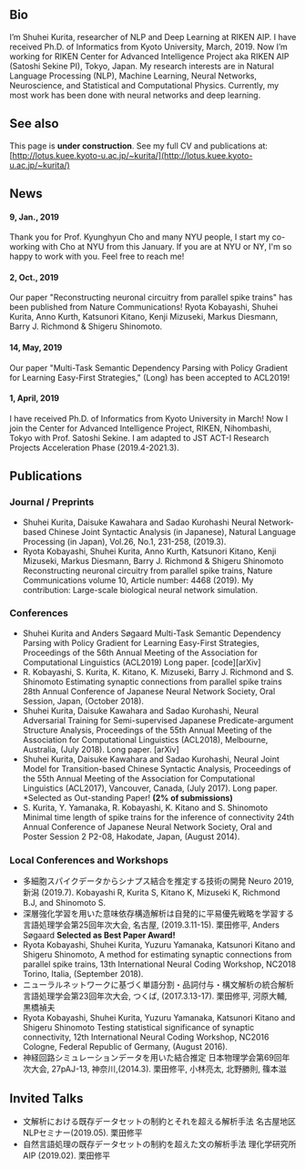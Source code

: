 <!--# Shuhei Kurita ( ja: 栗田修平 )-->

## Bio
I’m Shuhei Kurita, researcher of NLP and Deep Learning at RIKEN AIP. I have received Ph.D. of Informatics from Kyoto University, March, 2019.
Now I’m working for RIKEN Center for Advanced Intelligence Project aka RIKEN AIP  (Satoshi Sekine PI), Tokyo, Japan.
My research interests are in Natural Language Processing (NLP), Machine Learning, Neural Networks, Neuroscience, and Statistical and Computational Physics. Currently, my most work has been done with neural networks and deep learning.

## See also
This page is **under construction**. See my full CV and publications at: 
[http://lotus.kuee.kyoto-u.ac.jp/~kurita/](http://lotus.kuee.kyoto-u.ac.jp/~kurita/)

## News

#### 9, Jan., 2019
Thank you for Prof. Kyunghyun Cho and many NYU people, I start my co-working with Cho at NYU from this January. If you are at NYU or NY, I'm so happy to work with you. Feel free to reach me!

#### 2, Oct., 2019
Our paper "Reconstructing neuronal circuitry from parallel spike trains" has been published from Nature Communications!
Ryota Kobayashi, Shuhei Kurita, Anno Kurth, Katsunori Kitano, Kenji Mizuseki, Markus Diesmann, Barry J. Richmond & Shigeru Shinomoto.

#### 14, May, 2019
Our paper "Multi-Task Semantic Dependency Parsing with Policy Gradient for Learning Easy-First Strategies," (Long)  has been accepted to ACL2019!

#### 1, April, 2019
I have received Ph.D. of Informatics from Kyoto University in March!
Now I join the Center for Advanced Intelligence Project, RIKEN, Nihombashi, Tokyo with Prof. Satoshi Sekine.
I am adapted to JST ACT-I Research Projects Acceleration Phase (2019.4-2021.3).

## Publications
### Journal / Preprints
- Shuhei Kurita, Daisuke Kawahara and Sadao Kurohashi
Neural Network-based Chinese Joint Syntactic Analysis (in Japanese),
Natural Language Processing (in Japan),  Vol.26,  No.1, 231-258,  (2019.3).
- Ryota Kobayashi, Shuhei Kurita, Anno Kurth, Katsunori Kitano, Kenji Mizuseki, Markus Diesmann, Barry J. Richmond & Shigeru Shinomoto
Reconstructing neuronal circuitry from parallel spike trains,
Nature Communications volume 10, Article number: 4468 (2019).
My contribution: Large-scale biological neural network simulation.

### Conferences
- Shuhei Kurita and Anders Søgaard
Multi-Task Semantic Dependency Parsing with Policy Gradient for Learning Easy-First Strategies,
Proceedings of the 56th Annual Meeting of the Association for Computational Linguistics (ACL2019)
Long paper. [code][arXiv]
- R. Kobayashi, S. Kurita, K. Kitano, K. Mizuseki, Barry J. Richmond and S. Shinomoto
Estimating synaptic connections from parallel spike trains
28th Annual Conference of Japanese Neural Network Society, Oral Session, Japan, (October 2018).
- Shuhei Kurita, Daisuke Kawahara and Sadao Kurohashi,
Neural Adversarial Training for Semi-supervised Japanese Predicate-argument Structure Analysis,
Proceedings of the 55th Annual Meeting of the Association for Computational Linguistics (ACL2018), Melbourne, Australia, (July 2018).
Long paper. [arXiv]
- Shuhei Kurita, Daisuke Kawahara and Sadao Kurohashi,
Neural Joint Model for Transition-based Chinese Syntactic Analysis,
Proceedings of the 55th Annual Meeting of the Association for Computational Linguistics (ACL2017), Vancouver, Canada, (July 2017).
Long paper. *Selected as Out-standing Paper! **(2% of submissions)**
- S. Kurita, Y. Yamanaka, R. Kobayashi, K. Kitano and S. Shinomoto
Minimal time length of spike trains for the inference of connectivity
24th Annual Conference of Japanese Neural Network Society, Oral and Poster Session 2 P2-08, Hakodate, Japan, (August 2014).

### Local Conferences and Workshops
- 多細胞スパイクデータからシナプス結合を推定する技術の開発
Neuro 2019, 新潟 (2019.7).
Kobayashi R, Kurita S, Kitano K, Mizuseki K, Richmond B.J, and Shinomoto S.
- 深層強化学習を用いた意味依存構造解析は自発的に平易優先戦略を学習する
言語処理学会第25回年次大会, 名古屋, (2019.3.11-15).
栗田修平, Anders Søgaard
**Selected as Best Paper Award!**
- Ryota Kobayashi, Shuhei Kurita, Yuzuru Yamanaka, Katsunori Kitano and Shigeru Shinomoto,
A method for estimating synaptic connections from parallel spike trains,
13th International Neural Coding Workshop, NC2018
Torino, Italia, (September 2018).
- ニューラルネットワークに基づく単語分割・品詞付与・構文解析の統合解析
言語処理学会第23回年次大会, つくば, (2017.3.13-17).
栗田修平, 河原大輔, 黒橋禎夫
- Ryota Kobayashi, Shuhei Kurita, Yuzuru Yamanaka, Katsunori Kitano and Shigeru Shinomoto
Testing statistical significance of synaptic connectivity,
12th International Neural Coding Workshop, NC2016
Cologne, Federal Republic of Germany, (August 2016).
- 神経回路シミュレーションデータを用いた結合推定
日本物理学会第69回年次大会, 27pAJ-13, 神奈川,(2014.3).
栗田修平, 小林亮太, 北野勝則, 篠本滋

## Invited Talks
- 文解析における既存データセットの制約とそれを超える解析手法
名古屋地区NLPセミナー(2019.05).
栗田修平
- 自然言語処理の既存データセットの制約を超えた文の解析手法
理化学研究所AIP (2019.02).
栗田修平
